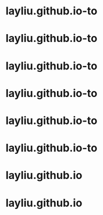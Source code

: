 # layliu.github.io-to
# layliu.github.io-to
# layliu.github.io-to
# layliu.github.io-to
# layliu.github.io-to
# layliu.github.io-to
# layliu.github.io
# layliu.github.io
